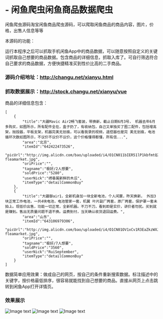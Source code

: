 # - 闲鱼爬虫闲鱼商品数据爬虫
闲鱼爬虫源码淘宝闲鱼商品爬虫源码，可以爬取闲鱼商品的商品内容，图片，价格，出售人信息等等

本源码的功能：

运行本程序之后可以抓取手机闲鱼App中的商品数据，可以随意按照自定义的关键词抓取自己想要的商品数据。包含商品的详细信息，抓取入库了。可自行筛选符合自己要求的商品数据，方便快捷精准买到性价比高的二手商品。
### 源码介绍地址：http://changu.net/xianyu.html
### 抓取数据展示：http://stock.changu.net/xianyu/vue

商品的详细信息包含：

```
[
    {
        "title":"大疆Mavic Air2畅飞套装，带换新，截止日期6月3号， 机器去年6月多购买，如图所示，所有配件全在，盒子扔了，有收纳包，自己又单独买了图二配件，包括增高架，抛投器，平板支架，机器完美无划痕，可以看我录的视频，遥控器也是完 美无划痕，电池循环次数如图所示，不议价不议价不议价，这个价格懂得都懂，所有信...",
        "area":"北京",
        "itemId":"642422473526",
        "picUrl":"http://img.alicdn.com/bao/uploaded/i4/O1CN011bIER51lP1kbfmtQ2_!!0-fleamarket.jpg",
        "oriPrice":"",
        "tagname":"极好/2人想要",
        "soldPrice":"5280",
        "userNick":"绣巷属新鲜的木瓜",
        "itemType":"detailCommonBuy"
    },
    {
        "title":"大疆御air1，全新机身加一块全新电池，个人闲置，昨天换新， 外加3块正常工作电池，一共4块电池，电池管家一套，机翼 叶片副厂两套，原厂两套，保护罩一套未拍上。现低价出售，功能一切正常，全新机器。不刀不刀，看到即是实价，讲价者勿扰。买到就是赚到。售出无质量问题不退不换。运费到付，当天确认收货退回运费。",
        "area":"山东",
        "itemId":"643106979306",
        "picUrl":"http://img.alicdn.com/bao/uploaded/i4/O1CN01OV1xCv1R3EaZkzWXJ_!!0-fleamarket.jpg",
        "oriPrice":"",
        "tagname":"极好/7人想要",
        "soldPrice":"3560",
        "userNick":"RuiSeptember",
        "itemType":"detailCommonBuy"
    }
]
```

数据简单应用效果：做成自己的网页，按自己的条件重新搜索数据。标注描述中的关键字，按价格最低排序，很容易就能找到自己想要的商品。直接从网页上点击跳转到闲鱼App打开详情页。
### 效果展示
![Image text](https://raw.githubusercontent.com/wxs2/idlefish-crawler/main/gif.gif)
![Image text](https://raw.githubusercontent.com/wxs2/idlefish-crawler/main/1.jpg)
![Image text](https://raw.githubusercontent.com/wxs2/idlefish-crawler/main/2.jpg)



